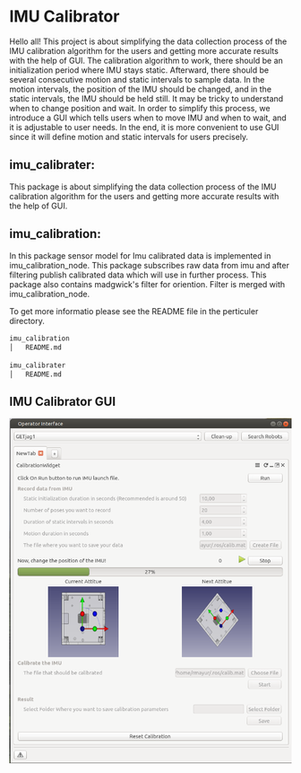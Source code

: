 # IMU Calibrator
Hello all! This project is about simplifying the data collection process of the IMU calibration algorithm for the users and getting more accurate results with the help of GUI. The calibration algorithm to work, there should be an initialization period where IMU stays static. Afterward, there should be several consecutive motion and static intervals to sample data. In the motion intervals, the position of the IMU should be changed, and in the static intervals, the IMU should be held still. It may be tricky to understand when to change position and wait. In order to simplify this process, we introduce a GUI which tells users when to move IMU and when to wait, and it is adjustable to user needs. In the end, it is more convenient to use GUI since it will define motion and static intervals for users precisely.


## imu_calibrater:
This package is about simplifying the data collection process of the IMU calibration algorithm for the users and getting more accurate results with the help of GUI. 
    
## imu_calibration: 
In this package sensor model for Imu calibrated data is implemented in imu_calibration_node. This package subscribes raw data from imu and after filtering publish calibrated data which will use in further process. This package also contains madgwick's filter for oriention. Filter is merged with imu_calibration_node.

To get more informatio please see the README file in the perticuler directory.

```
imu_calibration
│   README.md

imu_calibrater
│   README.md
```
## IMU Calibrator GUI
![Home Page](imu_calibrater/gui/picture/gui.png)
